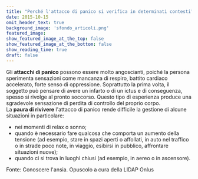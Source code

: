 ```yaml
---
title: "Perché l'attacco di panico si verifica in determinati contesti?"
date: 2015-10-15
omit_header_text: true
background_image: 'sfondo_articoli.png'
featured_image: 
show_featured_image_at_the_top: false
show_featured_image_at_the_bottom: false
show_reading_time: true
draft: false
---
```


Gli **attacchi di panico** possono essere molto angoscianti, poiché la persona
sperimenta sensazioni come mancanza di respiro, battito cardiaco accelerato,
forte senso di oppressione. Soprattutto la prima volta, il soggetto può
pensare di avere un infarto o di un ictus e di conseguenza, spesso si rivolge
al pronto soccorso. Questo tipo di esperienza produce una sgradevole
sensazione di perdita di controllo del proprio corpo.  
La **paura di rivivere** l'attacco di panico rende difficile la gestione di
alcune situazioni in particolare:

* nei momenti di relax o sonno;
* quando è necessario fare qualcosa che comporta un aumento della tensione (ad esempio, stare in spazi aperti o affollati, in auto nel traffico o in strade poco note, in viaggio, esibirsi in pubblico, affrontare situazioni nuove);
* quando ci si trova in luoghi chiusi (ad esempio, in aereo o in ascensore).
  
Fonte: Conoscere l'ansia. Opuscolo a cura della LIDAP Onlus

